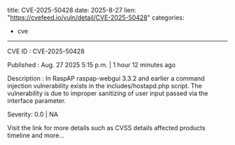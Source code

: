  
title: CVE-2025-50428
date: 2025-8-27
lien: "https://cvefeed.io/vuln/detail/CVE-2025-50428"
categories:
  - cve
---

CVE ID : CVE-2025-50428

Published :  Aug. 27
2025
5:15 p.m. | 1 hour
12 minutes ago

Description : In RaspAP raspap-webgui 3.3.2 and earlier
a command injection vulnerability exists in the includes/hostapd.php script. The vulnerability is due to improper sanitizing of user input passed via the interface parameter.

Severity: 0.0 | NA

Visit the link for more details
such as CVSS details
affected products
timeline
and more...

